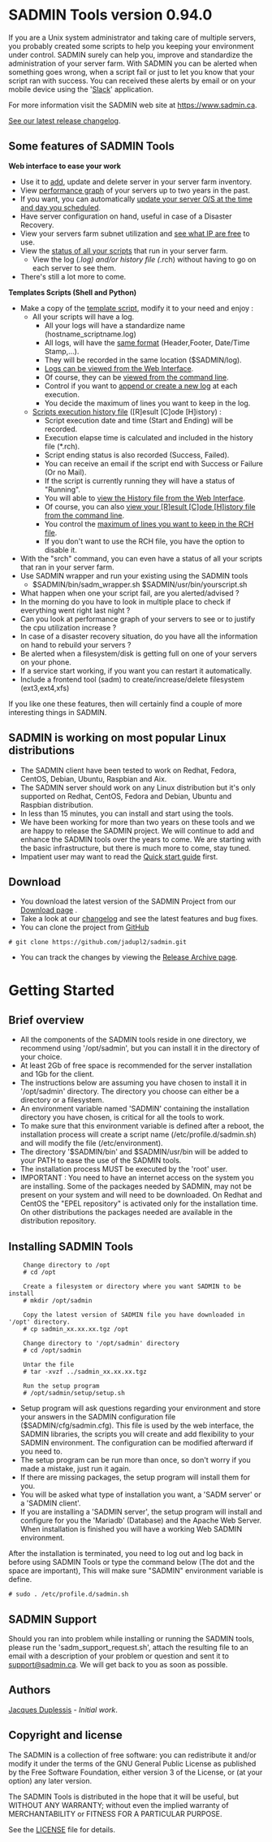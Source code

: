# SADMIN Tools version 0.94.0

If you are a Unix system administrator and taking care of multiple servers, you probably created some scripts to help you keeping your environment under control. SADMIN surely can help you, improve and standardize the administration of your server farm. With SADMIN you can be alerted
when something goes wrong, when a script fail or just to let you know that your script ran with
 success. You can received these alerts by email or on your mobile device using the '[Slack](https://slack.com/)'
 application. 

For more information visit the SADMIN web site at <https://www.sadmin.ca>.

[See our latest release changelog](https://www.sadmin.ca/www/changelog.php).

## Some features of SADMIN Tools
 

**Web interface to ease your work**

- Use it to [add](https://www.sadmin.ca/img/crud_create_server.png), update and delete server in your server farm inventory.
- View [performance graph](https://www.sadmin.ca/img/sadm_nmon_rrd_update_cpu_graph.png) of your servers up to two years in the past.
- If you want, you can automatically [update your server O/S at the time and day you scheduled](https://www.sadmin.ca/img/sadm_osupdate_screen.png).
- Have server configuration on hand, useful in case of a Disaster Recovery.
- View your servers farm subnet utilization and [see what IP are free](https://www.sadmin.ca/img/web_network_page.png) to use.
- View the [status of all your scripts](https://www.sadmin.ca/img/sadm_web_scripts_status.png) that run in your server farm.
  - View the log (*.log) and/or history file (*.rch) without having to go on each server to see them.
- There's still a lot more to come.

**Templates Scripts (Shell and Python)**

- Make a copy of the [template script](https://www.sadmin.ca/doc/man/man_sadm_template_sh.php), modify it to your need and enjoy :
  - All your scripts will have a log.
    - All your logs will have a standardize name (hostname_scriptname.log)
    - All logs, will have the [same format](https://www.sadmin.ca/img/helloWorld.sh_10.png) (Header,Footer, Date/Time Stamp,...).
    - They will be recorded in the same location ($SADMIN/log).
    - [Logs can be viewed from the Web Interface](https://www.sadmin.ca/img/file_log_web_view.png).
    - Of course, they can be [viewed from the command line](https://www.sadmin.ca/img/file_log_format.png).
    - Control if you want to [append or create a new log](https://www.sadmin.ca/img/helloWorldVariables2.png) at each execution.
    - You decide the maximum of lines you want to keep in the log.
  - [Scripts execution history file](https://www.sadmin.ca/img/file_rch_format.png) ([R]esult [C]ode [H]istory) :
    - Script execution date and time (Start and Ending) will be recorded.
    - Execution elapse time is calculated and included in the history file (*.rch).
    - Script ending status is also recorded (Success, Failed).
    - You can receive an email if the script end with Success or Failure (Or no Mail).
    - If the script is currently running they will have a status of "Running".
    - You will able to [view the History file from the Web Interface](https://www.sadmin.ca/img/file_rch_web_view.png).
    - Of course, you can also [view your [R]esult [C]ode [H]istory file from the command line](https://www.sadmin.ca/img/file_rch_format.png).
    - You control the [maximum of lines you want to keep in the RCH file](https://www.sadmin.ca//doc/man/file_sadmin_cfg.php#SADM_MAX_RCHLINE).
    - If you don't want to use the RCH file, you have the option to disable it.
- With the "srch" command, you can even have a status of all your scripts that ran in your server farm.
- Use SADMIN wrapper and run your existing using the SADMIN tools
  - $SADMIN/bin/sadm_wrapper.sh $SADMIN/usr/bin/yourscript.sh
- What happen when one your script fail, are you alerted/advised ?
- In the morning do you have to look in multiple place to check if everything went right last night ?
- Can you look at performance graph of your servers to see or to justify the cpu utilization increase ?
- In case of a disaster recovery situation, do you have all the information on hand to rebuild your servers ?
- Be alerted when a filesystem/disk is getting full on one of your servers on your phone.
- If a service start working, if you want you can restart it automatically.
- Include a frontend tool (sadm) to create/increase/delete filesystem (ext3,ext4,xfs)

If you like one these features, then will certainly find a couple of more interesting things in SADMIN.


## SADMIN is working on most popular Linux distributions
- The SADMIN client have been tested to work on Redhat, Fedora, CentOS, Debian, Ubuntu, Raspbian and Aix.
- The SADMIN server should work on any Linux distribution but it's only supported on Redhat, CentOS, Fedora and Debian, Ubuntu and Raspbian distribution.
- In less than 15 minutes, you can install and start using the tools.
- We have been working for more than two years on these tools and we are happy to release the SADMIN project. We will continue to add and enhance the SADMIN tools over the years to come. We are starting with the basic infrastructure, but there is much more to come, stay tuned.
- Impatient user may want to read the [Quick start guide](https://www.sadmin.ca/www/quickstart.php) first.


## Download

- You download the latest version of the SADMIN Project from our [Download page](https://www.sadmin.ca/www/download.php) .
- Take a look at our [changelog](https://www.sadmin.ca/www/changelog.php) and see the latest features and bug fixes.
- You can clone the project from [GitHub](https://github.com/jadupl2/sadmin)

```shell
# git clone https://github.com/jadupl2/sadmin.git
```

- You can track the changes by viewing the [Release Archive page](https://www.sadmin.ca/www/archive.php).


# Getting Started

## Brief overview

- All the components of the SADMIN tools reside in one directory, we recommend using '/opt/sadmin', but you can install it in the directory of your choice.
- At least 2Gb of free space is recommended for the server installation and 1Gb for the client.
- The instructions below are assuming you have chosen to install it in '/opt/sadmin' directory. The directory you choose can either be a directory or a filesystem.
- An environment variable named 'SADMIN' containing the installation directory you have chosen, is critical for all the tools to work.
- To make sure that this environment variable is defined after a reboot, the installation process will create a script name (/etc/profile.d/sadmin.sh) and will modify the file (/etc/environment).
- The directory '$SADMIN/bin' and $SADMIN/usr/bin will be added to your PATH to ease the use of the SADMIN tools.
- The installation process MUST be executed by the 'root' user.
- IMPORTANT : You need to have an internet access on the system you are installing.
  Some of the packages needed by SADMIN, may not be present on your system and will need to be downloaded.
  On Redhat and CentOS the "EPEL repository" is activated only for the installation time.
  On other distributions the packages needed are available in the distribution repository.

## Installing SADMIN Tools

```shell
    Change directory to /opt
    # cd /opt

    Create a filesystem or directory where you want SADMIN to be install
    # mkdir /opt/sadmin

    Copy the latest version of SADMIN file you have downloaded in '/opt' directory.
    # cp sadmin_xx.xx.xx.tgz /opt

    Change directory to '/opt/sadmin' directory
    # cd /opt/sadmin

    Untar the file
    # tar -xvzf ../sadmin_xx.xx.xx.tgz

    Run the setup program
    # /opt/sadmin/setup/setup.sh

```

- Setup program will ask questions regarding your environment and store your answers in the SADMIN configuration file ($SADMIN/cfg/sadmin.cfg). This file is used by the web interface, the SADMIN libraries, the scripts you will create and add flexibility to your SADMIN environment. The configuration can be modified afterward if you need to.
- The setup program can be run more than once, so don't worry if you made a mistake, just run it again.
- If there are missing packages, the setup program will install them for you.
- You will be asked what type of installation you want, a 'SADM server' or a 'SADMIN client'.
- If you are installing a 'SADMIN server', the setup program will install and configure for you the 'Mariadb' (Database) and the Apache Web Server. When installation is finished you will have a working Web SADMIN environment.

After the installation is terminated, you need to log out and log back in before using SADMIN Tools or type the command below (The dot and the space are important), This will
make sure "SADMIN" environment variable is define.
```shell
# sudo . /etc/profile.d/sadmin.sh
```



## SADMIN Support
Should you ran into problem while installing or running the SADMIN tools, please run the 'sadm_support_request.sh', attach the resulting file to an email with a description of your
problem or question and sent it to <support@sadmin.ca>.
We will get back to you as soon as possible.

## Authors
[Jacques Duplessis](mailto:support@sadmin.ca) - *Initial work*.


## Copyright and license
The SADMIN is a collection of free software: you can redistribute it and/or modify it under the terms of the GNU General Public License as published by the Free Software Foundation, either version 3 of the License, or (at your option) any later version. 

The SADMIN Tools is distributed in the hope that it will be useful, but WITHOUT ANY WARRANTY; without even the implied warranty of MERCHANTABILITY or FITNESS FOR A PARTICULAR PURPOSE.  

See the [LICENSE](LICENSE) file for details.
